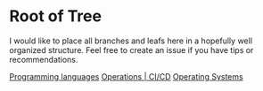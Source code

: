 # Root of Tree

I would like to place all branches and leafs here in a hopefully well organized structure. Feel free to create an issue if you have tips or recommendations.

[Programming languages](./languages/index.md)
[Operations | CI/CD](./ops/index.md)
[Operating Systems](./os/index.md)
